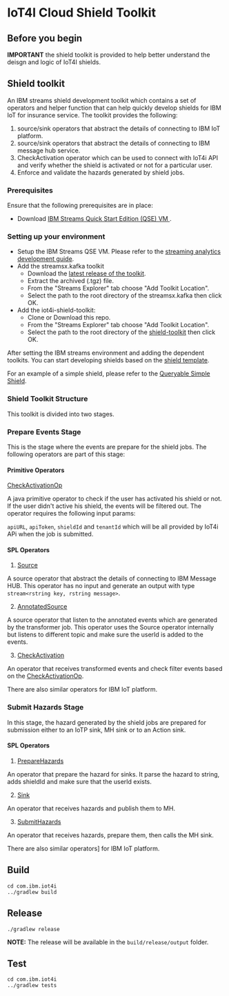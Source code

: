 # IoT4I Cloud Shield Toolkit

## Before you begin  
**IMPORTANT** the shield toolkit is provided to help better understand the deisgn and logic of IoT4I shields.

## Shield toolkit
An IBM streams shield development toolkit which contains a set of operators and helper function that can help quickly develop shields for IBM IoT for insurance service. The toolkit provides the following:

1. source/sink operators that abstract the details of connecting to IBM IoT platform.
2. source/sink operators that abstract the details of connecting to IBM message hub service.
3. CheckActivation operator which can be used to connect with IoT4i API and verify whether the shield is activated or not for a particular user.
4. Enforce and validate the hazards generated by shield jobs.

### Prerequisites

Ensure that the following prerequisites are in place:

- Download [IBM Streams Quick Start Edition (QSE) VM ](https://www-01.ibm.com/marketing/iwm/iwm/web/preLogin.do?source=swg-ibmistvi&S_PKG=ov14959&S_TACT=000000VP&S_OFF_CD=10000737).

### Setting up your environment

- Setup the IBM Streams QSE VM. Please refer to the [streaming analytics development guide](https://developer.ibm.com/streamsdev/docs/bluemix-streaming-analytics-development-guide/).
- Add the streamsx.kafka toolkit
  * Download the [latest release of the toolkit](https://github.com/IBMStreams/streamsx.kafka/releases).
  * Extract the archived (.tgz) file.
  * From the "Streams Explorer" tab choose "Add Toolkit Location".
  * Select the path to the root directory of the streamsx.kafka then click OK.
- Add the iot4i-shield-toolkit:
  * Clone or Download this repo.
  * From the "Streams Explorer" tab choose "Add Toolkit Location".
  * Select the path to the root directory of the [shield-toolkit](.) then click OK.

After setting the IBM streams environment and adding the dependent toolkits. You can start developing shields based on the [shield template](../shield-template).

For an example of a simple shield, please refer to the [Queryable Simple Shield](../QueryableSimpleShield).

### Shield Toolkit Structure

This toolkit is divided into two stages.

### Prepare Events Stage

This is the stage where the events are prepare for the shield jobs. The following operators are part of this stage:

#### Primitive Operators

  [CheckActivationOp](./com.ibm.iot4i/impl/java/src/com/ibm/iot4i/events/common/CheckActivationOp.java)

 A java primitive operator to check if the user has activated his shield or not. If the user didn't active his shield, the events will be filtered out. The operator requires the following input params:

 `apiURL`,  `apiToken`, `shieldId` and `tenantId` which will be all provided by IoT4i APi when the job is submitted.

 #### SPL Operators

1. [Source](./com.ibm.iot4i.events.IoTP/Source.spl)

  A source operator that abstract the details of connecting to IBM Message HUB. This operator has no input and generate an output with type `stream<rstring key, rstring message>`.

2. [AnnotatedSource](./com.ibm.iot4i/com.ibm.iot4i.events.MH/AnnotatedSource.spl)

  A source operator that listen to the annotated events which are generated by the transformer job. This operator uses the Source operator internally but listens to different topic and make sure the userId is added to the events.

3. [CheckActivation](./com.ibm.iot4i/com.ibm.iot4i.events.MH/CheckActivation.spl)

  An operator that receives transformed events and check filter events based on the [CheckActivationOp](./com.ibm.iot4i/impl/java/src/com/ibm/iot4i/events/common/CheckActivationOp.java).


There are also similar operators for IBM IoT platform.

### Submit Hazards Stage

In this stage, the hazard generated by the shield jobs are prepared for submission either to an IoTP sink, MH sink or to an Action sink.

#### SPL Operators

1. [PrepareHazards](./com.ibm.iot4i/com.ibm.iot4i.hazards.common/PrepareHazards.spl)

An operator that prepare the hazard for sinks. It parse the hazard to string, adds shieldId and make sure that the userId exists.

2. [Sink](./com.ibm.iot4i/com.ibm.iot4i.hazards.MH/Sink.spl)

An operator that receives hazards and publish them to MH.

3. [SubmitHazards](./com.ibm.iot4i/com.ibm.iot4i.hazards.MH/SubmitHazards.spl)

An operator that receives hazards, prepare them, then calls the MH sink.


There are also similar operators] for IBM IoT platform.


## Build

```
cd com.ibm.iot4i
../gradlew build
```

## Release
```
./gradlew release
```

**NOTE:** The release will be available in the `build/release/output` folder.


## Test

```
cd com.ibm.iot4i
../gradlew tests
```
